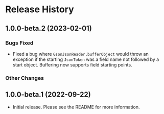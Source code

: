 # Release History

## 1.0.0-beta.2 (2023-02-01)

### Bugs Fixed

- Fixed a bug where `GsonJsonReader.bufferObject` would throw an exception if the starting `JsonToken` was a field name
  not followed by a start object. Buffering now supports field starting points.

### Other Changes

## 1.0.0-beta.1 (2022-09-22)

- Initial release. Please see the README for more information.
